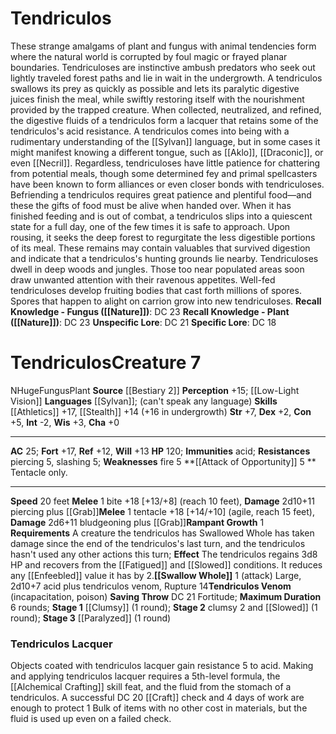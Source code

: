 ﻿---
ac: '25'
alignment: N
all_resistance: null
burrow_speed: null
charisma: '+0'
climb_speed: null
constitution: '+5'
creature_ability:
- Attack of Opportunity
- Rampant Growth
- Swallow Whole
- Tendriculos Venom
creature_family: null
description: "These strange amalgams of plant and fungus with animal tendencies form\
  \ where the natural world is corrupted by foul magic or frayed planar boundaries.\
  \ Tendriculoses are instinctive ambush predators who seek out lightly traveled forest\
  \ paths and lie in wait in the undergrowth. A tendriculos swallows its prey as quickly\
  \ as possible and lets its paralytic digestive juices finish the meal, while swiftly\
  \ restoring itself with the nourishment provided by the trapped creature. When collected,\
  \ neutralized, and refined, the digestive fluids of a tendriculos form a lacquer\
  \ that retains some of the tendriculos's acid resistance.<br/><br/> A tendriculos\
  \ comes into being with a rudimentary understanding of the [[DATABASE/language/Sylvan|Sylvan]]\
  \ language, but in some cases it might manifest knowing a different tongue, such\
  \ as [[DATABASE/language/Aklo|Aklo]] , [[DATABASE/language/Draconic|Draconic]] ,\
  \ or even [[DATABASE/language/Necril|Necril]] . Regardless, tendriculoses have little\
  \ patience for chattering from potential meals, though some determined fey and primal\
  \ spellcasters have been known to form alliances or even closer bonds with tendriculoses.\
  \ Befriending a tendriculos requires great patience and plentiful food\u2014and\
  \ these the gifts of food must be alive when handed over.<br/><br/> When it has\
  \ finished feeding and is out of combat, a tendriculos slips into a quiescent state\
  \ for a full day, one of the few times it is safe to approach. Upon rousing, it\
  \ seeks the deep forest to regurgitate the less digestible portions of its meal.\
  \ These remains may contain valuables that survived digestion and indicate that\
  \ a tendriculos's hunting grounds lie nearby.<br/><br/> Tendriculoses dwell in deep\
  \ woods and jungles. Those too near populated areas soon draw unwanted attention\
  \ with their ravenous appetites. Well-fed tendriculoses develop fruiting bodies\
  \ that cast forth millions of spores. Spores that happen to alight on carrion grow\
  \ into new tendriculoses.<br/><br/><b><u>Recall Knowledge - Fungus</u> ( [[DATABASE/skill/Nature|Nature]]\
  \ )</b>: DC 23<br/><b><u>Recall Knowledge - Plant</u> ( [[DATABASE/skill/Nature|Nature]]\
  \ )</b>: DC 23<br/><b><u>Unspecific Lore</u></b>: DC 21<br/><b><u>Specific Lore</u></b>:\
  \ DC 18"
dexterity: '+2'
element: null
fly_speed: null
fortitude: '+17'
hardness: null
hp: '120'
id: '823'
immunity:
- acid
intelligence: '-2'
land_speed: '20'
language:
- '[[DATABASE/language/Sylvan|Sylvan]] ; (can''t speak any language)'
level: '7'
max_speed: '20'
name: Tendriculos
perception: '+15'
rarity: Common
reflex: '+12'
resistance:
- piercing 5
- slashing 5
rus_type_level: null
school: null
sense:
- '[[DATABASE/monsterability/Low-Light Vision|low-light vision]]'
size: Huge
skill:
- '[[DATABASE/skill/Athletics|Athletics]] +17'
- '[[DATABASE/skill/Stealth|Stealth]] +14'
source: '[[DATABASE/source/Bestiary 2|Bestiary 2]]'
speed:
- 20 feet
spell: null
strength: '+7'
strength_req: '7'
strongest_save:
- Fortitude
swim_speed: null
trait:
- '[[DATABASE/trait/Fungus|Fungus]]'
- '[[DATABASE/trait/Plant|Plant]]'
type: Creature
vision: Low-light vision
weakest_save:
- Reflex
weakness:
- fire 5
will: '+13'
wisdom: '+3'

---
# Tendriculos

These strange amalgams of plant and fungus with animal tendencies form where the natural world is corrupted by foul magic or frayed planar boundaries. Tendriculoses are instinctive ambush predators who seek out lightly traveled forest paths and lie in wait in the undergrowth. A tendriculos swallows its prey as quickly as possible and lets its paralytic digestive juices finish the meal, while swiftly restoring itself with the nourishment provided by the trapped creature. When collected, neutralized, and refined, the digestive fluids of a tendriculos form a lacquer that retains some of the tendriculos's acid resistance.
 A tendriculos comes into being with a rudimentary understanding of the [[Sylvan]] language, but in some cases it might manifest knowing a different tongue, such as [[Aklo]], [[Draconic]], or even [[Necril]]. Regardless, tendriculoses have little patience for chattering from potential meals, though some determined fey and primal spellcasters have been known to form alliances or even closer bonds with tendriculoses. Befriending a tendriculos requires great patience and plentiful food—and these the gifts of food must be alive when handed over.
 When it has finished feeding and is out of combat, a tendriculos slips into a quiescent state for a full day, one of the few times it is safe to approach. Upon rousing, it seeks the deep forest to regurgitate the less digestible portions of its meal. These remains may contain valuables that survived digestion and indicate that a tendriculos's hunting grounds lie nearby.
 Tendriculoses dwell in deep woods and jungles. Those too near populated areas soon draw unwanted attention with their ravenous appetites. Well-fed tendriculoses develop fruiting bodies that cast forth millions of spores. Spores that happen to alight on carrion grow into new tendriculoses.
**Recall Knowledge - Fungus ([[Nature]])**: DC 23
**Recall Knowledge - Plant ([[Nature]])**: DC 23
**Unspecific Lore**: DC 21
**Specific Lore**: DC 18

# Tendriculos<span class="item-type">Creature 7</span>

<span class="trait-alignment item-trait">N</span><span class="trait-size item-trait">Huge</span><span class="item-trait">Fungus</span><span class="item-trait">Plant</span>
**Source** [[Bestiary 2]] 
**Perception** +15; [[Low-Light Vision]]
**Languages** [[Sylvan]]; (can't speak any language)
**Skills** [[Athletics]] +17, [[Stealth]] +14 (+16 in undergrowth)
**Str** +7, **Dex** +2, **Con** +5, **Int** -2, **Wis** +3, **Cha** +0

---
**AC** 25; **Fort** +17, **Ref** +12, **Will** +13
**HP** 120; **Immunities** acid; **Resistances** piercing 5, slashing 5; **Weaknesses** fire 5
<span class="in-box-ability">**[[Attack of Opportunity]] <span class="action-icon">5</span> ** Tentacle only.</span>

---
**Speed** 20 feet
<span class="in-box-ability">**Melee** <span class="action-icon">1</span> bite +18 [+13/+8] (reach 10 feet), **Damage** 2d10+11 piercing plus [[Grab]]</span><span class="in-box-ability">**Melee** <span class="action-icon">1</span> tentacle +18 [+14/+10] (agile, reach 15 feet), **Damage** 2d6+11 bludgeoning plus [[Grab]]</span><span class="in-box-ability">**Rampant Growth** <span class="action-icon">1</span> **Requirements** A creature the tendriculos has Swallowed Whole has taken damage since the end of the tendriculos's last turn, and the tendriculos hasn't used any other actions this turn; **Effect** The tendriculos regains 3d8 HP and recovers from the [[Fatigued]] and [[Slowed]] conditions. It reduces any [[Enfeebled]] value it has by 2.</span><span class="in-box-ability">**[[Swallow Whole]]** <span class="action-icon">1</span> (attack) Large, 2d10+7 acid plus tendriculos venom, Rupture 14</span><span class="in-box-ability">**Tendriculos Venom** (incapacitation, poison) **Saving Throw** DC 21 Fortitude; **Maximum Duration** 6 rounds; **Stage 1** [[Clumsy]] (1 round); **Stage 2** clumsy 2 and [[Slowed]] (1 round); **Stage 3** [[Paralyzed]] (1 round)</span>

###  Tendriculos Lacquer

Objects coated with tendriculos lacquer gain resistance 5 to acid. Making and applying tendriculos lacquer requires a 5th-level formula, the [[Alchemical Crafting]] skill feat, and the fluid from the stomach of a tendriculos. A successful DC 20 [[Craft]] check and 4 days of work are enough to protect 1 Bulk of items with no other cost in materials, but the fluid is used up even on a failed check.